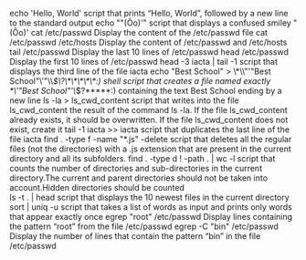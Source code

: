 echo 'Hello, World' script that prints “Hello, World”, followed by a new line to the standard output
echo "\"(Ôo)'" script that displays a confused smiley "(Ôo)'
cat /etc/passwd Display the content of the /etc/passwd file
cat /etc/passwd /etc/hosts Display the content of /etc/passwd and /etc/hosts
tail /etc/passwd  Display the last 10 lines of /etc/passwd
head /etc/passwd  Display the first 10 lines of /etc/passwd
head -3 iacta | tail -1  script that displays the third line of the file iacta
echo "Best School" > \\\*\\\\"'\"Best School\"\\'"\\\\*\$\\\?\\\*\\\*\\\*\\\*\\\*\:\)  shell script that creates a file named exactly \*\\'"Best School"\'\\*$\?\*\*\*\*\*:) containing the text Best School ending by a new line
ls -la > ls_cwd_content script that writes into the file ls_cwd_content the result of the command ls -la. If the file ls_cwd_content already exists, it should be overwritten. If the file ls_cwd_content does not exist, create it
tail -1 iacta >> iacta  script that duplicates the last line of the file iacta
find . -type f -name "*.js" -delete script that deletes all the regular files (not the directories) with a .js extension that are present in the current directory and all its subfolders.
find . -type d ! -path . | wc -l  script that counts the number of directories and sub-directories in the current directory.The current and parent directories should not be taken into account.Hidden directories should be counted                                                                    
ls -t . | head  script that displays the 10 newest files in the current directory
sort | uniq -u  script that takes a list of words as input and prints only words that appear exactly once
egrep "root" /etc/passwd  Display lines containing the pattern “root” from the file /etc/passwd
egrep -C "bin" /etc/passwd  Display the number of lines that contain the pattern “bin” in the file /etc/passwd                                                                                                                          

                                                                                                                                  


                                                                                                          

                                                                                                                          

                                                                                                                               

                                                                            
